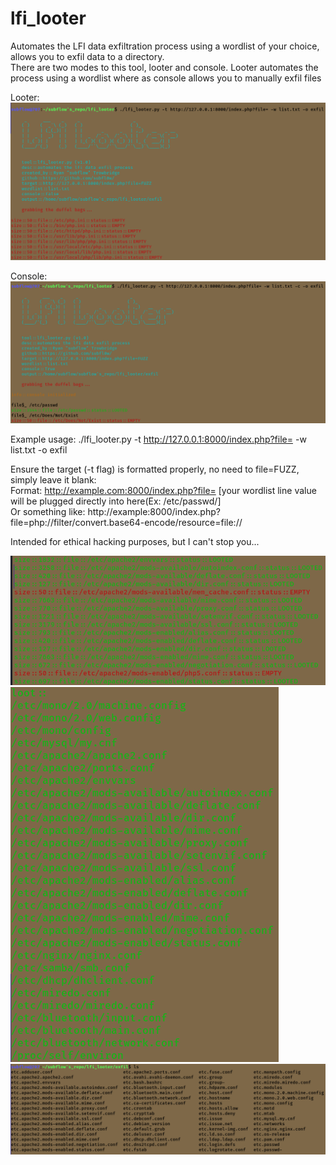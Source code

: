 # lfi_looter
Automates the LFI data exfiltration process using a wordlist of your choice, allows you to exfil data to a directory.<br>
There are two modes to this tool, looter and console. Looter automates the process using a wordlist where as console allows you to manually exfil files<br>

Looter:<br>
![looter](1.png)


Console:<br>
![console](2.png)


Example usage: ./lfi_looter.py -t http://127.0.0.1:8000/index.php?file= -w list.txt -o exfil<br>

Ensure the target (-t flag) is formatted properly, no need to file=FUZZ, simply leave it blank:<br>
  Format: http://example.com:8000/index.php?file= [your wordlist line value will be plugged directly into here(Ex: /etc/passwd/]<br>
  Or something like: http://example:8000/index.php?file=php://filter/convert.base64-encode/resource=file://

Intended for ethical hacking purposes, but I can't stop you...


![3](3.png)
![4](4.png)
![5](5.png)
